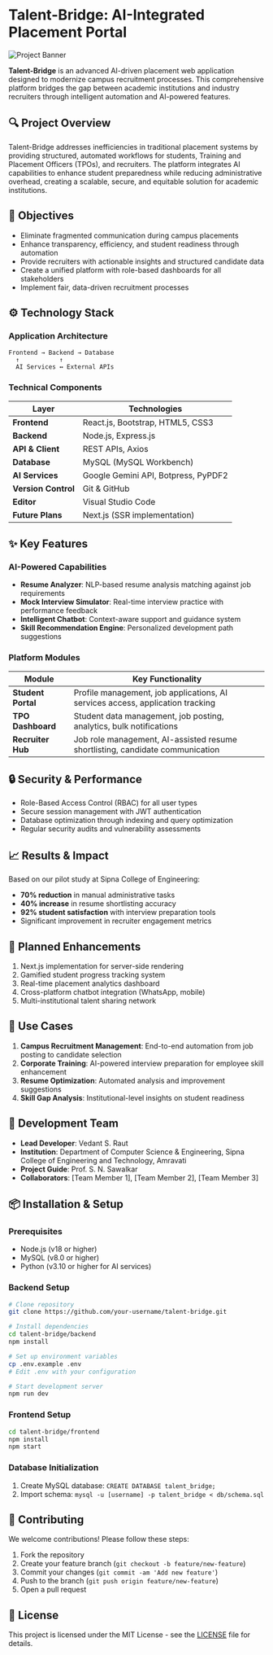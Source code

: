 # Talent-Bridge: AI-Integrated Placement Portal

![Project Banner](./assets/Banner.png)

**Talent-Bridge** is an advanced AI-driven placement web application designed to modernize campus recruitment processes. This comprehensive platform bridges the gap between academic institutions and industry recruiters through intelligent automation and AI-powered features.

## 🔍 Project Overview

Talent-Bridge addresses inefficiencies in traditional placement systems by providing structured, automated workflows for students, Training and Placement Officers (TPOs), and recruiters. The platform integrates AI capabilities to enhance student preparedness while reducing administrative overhead, creating a scalable, secure, and equitable solution for academic institutions.

## 🎯 Objectives

- Eliminate fragmented communication during campus placements
- Enhance transparency, efficiency, and student readiness through automation
- Provide recruiters with actionable insights and structured candidate data
- Create a unified platform with role-based dashboards for all stakeholders
- Implement fair, data-driven recruitment processes

## ⚙️ Technology Stack

### Application Architecture
```
Frontend → Backend → Database
  ↑           ↑
  AI Services ↔ External APIs
```

### Technical Components
| Layer               | Technologies                          |
|---------------------|---------------------------------------|
| **Frontend**        | React.js, Bootstrap, HTML5, CSS3      |
| **Backend**         | Node.js, Express.js                   |
| **API & Client**    | REST APIs, Axios                      |
| **Database**        | MySQL (MySQL Workbench)               |
| **AI Services**     | Google Gemini API, Botpress, PyPDF2   |
| **Version Control** | Git & GitHub                          |
| **Editor**          | Visual Studio Code                    |
| **Future Plans**    | Next.js (SSR implementation)          |

## ✨ Key Features

### AI-Powered Capabilities
- **Resume Analyzer**: NLP-based resume analysis matching against job requirements
- **Mock Interview Simulator**: Real-time interview practice with performance feedback
- **Intelligent Chatbot**: Context-aware support and guidance system
- **Skill Recommendation Engine**: Personalized development path suggestions

### Platform Modules
| Module               | Key Functionality                                                                 |
|----------------------|-----------------------------------------------------------------------------------|
| **Student Portal**   | Profile management, job applications, AI services access, application tracking    |
| **TPO Dashboard**    | Student data management, job posting, analytics, bulk notifications               |
| **Recruiter Hub**    | Job role management, AI-assisted resume shortlisting, candidate communication     |

## 🔒 Security & Performance
- Role-Based Access Control (RBAC) for all user types
- Secure session management with JWT authentication
- Database optimization through indexing and query optimization
- Regular security audits and vulnerability assessments

## 📈 Results & Impact
Based on our pilot study at Sipna College of Engineering:
- **70% reduction** in manual administrative tasks
- **40% increase** in resume shortlisting accuracy
- **92% student satisfaction** with interview preparation tools
- Significant improvement in recruiter engagement metrics

## 🚀 Planned Enhancements
1. Next.js implementation for server-side rendering
2. Gamified student progress tracking system
3. Real-time placement analytics dashboard
4. Cross-platform chatbot integration (WhatsApp, mobile)
5. Multi-institutional talent sharing network

## 🧪 Use Cases
1. **Campus Recruitment Management**: End-to-end automation from job posting to candidate selection
2. **Corporate Training**: AI-powered interview preparation for employee skill enhancement
3. **Resume Optimization**: Automated analysis and improvement suggestions
4. **Skill Gap Analysis**: Institutional-level insights on student readiness

## 👥 Development Team
- **Lead Developer**: Vedant S. Raut
- **Institution**: Department of Computer Science & Engineering, Sipna College of Engineering and Technology, Amravati
- **Project Guide**: Prof. S. N. Sawalkar
- **Collaborators**: [Team Member 1], [Team Member 2], [Team Member 3]

## 📦 Installation & Setup

### Prerequisites
- Node.js (v18 or higher)
- MySQL (v8.0 or higher)
- Python (v3.10 or higher for AI services)

### Backend Setup
```bash
# Clone repository
git clone https://github.com/your-username/talent-bridge.git

# Install dependencies
cd talent-bridge/backend
npm install

# Set up environment variables
cp .env.example .env
# Edit .env with your configuration

# Start development server
npm run dev
```

### Frontend Setup
```bash
cd talent-bridge/frontend
npm install
npm start
```

### Database Initialization
1. Create MySQL database: `CREATE DATABASE talent_bridge;`
2. Import schema: `mysql -u [username] -p talent_bridge < db/schema.sql`

## 🤝 Contributing
We welcome contributions! Please follow these steps:
1. Fork the repository
2. Create your feature branch (`git checkout -b feature/new-feature`)
3. Commit your changes (`git commit -am 'Add new feature'`)
4. Push to the branch (`git push origin feature/new-feature`)
5. Open a pull request

## 📄 License
This project is licensed under the MIT License - see the [LICENSE](LICENSE) file for details.
